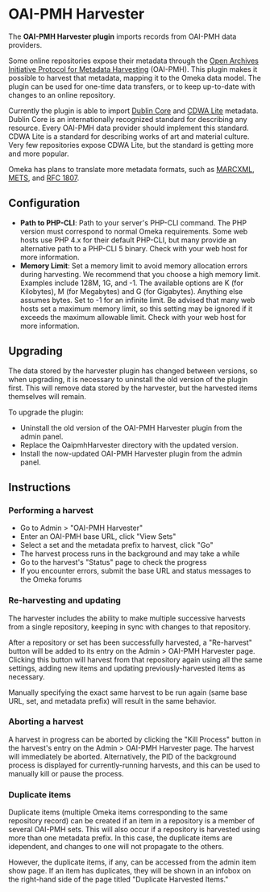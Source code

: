 OAI-PMH Harvester
=================

The __OAI-PMH Harvester plugin__ imports records from OAI-PMH data providers.

Some online repositories expose their metadata through the [Open Archives
Initiative Protocol for Metadata Harvesting](http://www.openarchives.org/pmh/)
(OAI-PMH). This plugin makes it possible to harvest that metadata, mapping it
to the Omeka data model.  The plugin can be used for one-time data transfers,
or to keep up-to-date with changes to an online repository.

Currently the plugin is able to import [Dublin
Core](http://dublincore.org/documents/dces/) and [CDWA
Lite](http://www.getty.edu/research/conducting_research/standards/cdwa/cdwalite.html)
metadata. Dublin Core is an internationally recognized standard for describing
any resource. Every OAI-PMH data provider should implement this standard. CDWA
Lite is a standard for describing works of art and material culture. Very few
repositories expose CDWA Lite, but the standard is getting more and more
popular.

Omeka has plans to translate more metadata formats, such as
[MARCXML](http://www.loc.gov/standards/marcxml/),
[METS](http://www.loc.gov/standards/mets/), and [RFC
1807](http://www.ietf.org/rfc/rfc1807.txt).

Configuration
-------------

* __Path to PHP-CLI__: Path to your server's PHP-CLI command. The PHP version
  must correspond to normal Omeka requirements. Some web hosts use PHP 4.x for
  their default PHP-CLI, but many provide an alternative path to a PHP-CLI
  5 binary. Check with your web host for more information.
* __Memory Limit__: Set a memory limit to avoid memory allocation errors during
  harvesting. We recommend that you choose a high memory limit. Examples
  include 128M, 1G, and -1. The available options are K (for Kilobytes), M (for
  Megabytes) and G (for Gigabytes). Anything else assumes bytes. Set to -1 for
  an infinite limit. Be advised that many web hosts set a maximum memory limit,
  so this setting may be ignored if it exceeds the maximum allowable limit.
  Check with your web host for more information.

Upgrading
---------

The data stored by the harvester plugin has changed between versions, so when
upgrading, it is necessary to uninstall the old version of the plugin first.
This will remove data stored by the harvester, but the harvested items
themselves will remain.

To upgrade the plugin:

* Uninstall the old version of the OAI-PMH Harvester plugin from the admin panel.
* Replace the OaipmhHarvester directory with the updated version.
* Install the now-updated OAI-PMH Harvester plugin from the admin panel.

Instructions
------------

### Performing a harvest

* Go to Admin > "OAI-PMH Harvester"
* Enter an OAI-PMH base URL, click "View Sets"
* Select a set and the metadata prefix to harvest, click "Go"
* The harvest process runs in the background and may take a while
* Go to the harvest's "Status" page to check the progress
* If you encounter errors, submit the base URL and status messages to the Omeka forums

### Re-harvesting and updating 
The harvester includes the ability to make multiple successive harvests from
a single repository, keeping in sync with changes to that repository.

After a repository or set has been successfully harvested, a "Re-harvest"
button will be added to its entry on the Admin > OAI-PMH Harvester page.
Clicking this button will harvest from that repository again using all the same
settings, adding new items and updating previously-harvested items as
necessary.

Manually specifying the exact same harvest to be run again (same base URL, set,
and metadata prefix) will result in the same behavior.

### Aborting a harvest 
A harvest in progress can be aborted by clicking the "Kill Process" button in
the harvest's entry on the Admin > OAI-PMH Harvester page.  The harvest will
immediately be aborted.  Alternatively, the PID of the background process is
displayed for currently-running harvests, and this can be used to manually kill
or pause the process.

### Duplicate items 
Duplicate items (multiple Omeka items corresponding to the same repository
record) can be created if an item in a repository is a member of several
OAI-PMH sets.  This will also occur if a repository is harvested using more
than one metadata prefix.  In this case, the duplicate items are idependent,
and changes to one will not propagate to the others.

However, the duplicate items, if any, can be accessed from the admin item show
page.  If an item has duplicates, they will be shown in an infobox on the
right-hand side of the page titled "Duplicate Harvested Items."
